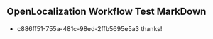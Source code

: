 ## OpenLocalization Workflow Test MarkDown
* c886ff51-755a-481c-98ed-2ffb5695e5a3 thanks!

<!--HONumber=Aug16_HO1-->


